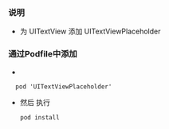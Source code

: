 ### 说明
- 为 UITextView 添加 UITextViewPlaceholder
### 通过Podfile中添加
-
   
      pod 'UITextViewPlaceholder'
    
- 然后 执行

      pod install
